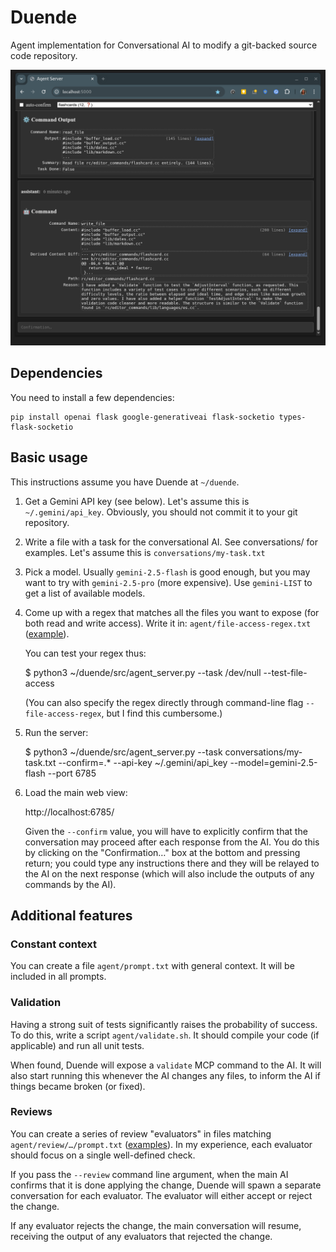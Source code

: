 # Duende

Agent implementation for Conversational AI
to modify a git-backed source code repository.

![Duende Screenshot](/doc/duende.png?raw=true "Duende Screenshot")

## Dependencies

You need to install a few dependencies:

    pip install openai flask google-generativeai flask-socketio types-flask-socketio

## Basic usage

This instructions assume you have Duende at `~/duende`.

1. Get a Gemini API key (see below).
   Let's assume this is `~/.gemini/api_key`.
   Obviously, you should not commit it to your git repository.

2. Write a file with a task for the conversational AI.
   See conversations/ for examples.
   Let's assume this is `conversations/my-task.txt`

3. Pick a model.
   Usually `gemini-2.5-flash` is good enough,
   but you may want to try with `gemini-2.5-pro` (more expensive).
   Use `gemini-LIST` to get a list of available models.

4. Come up with a regex that matches all the files you want to expose
   (for both read and write access).
   Write it in: `agent/file-access-regex.txt`
   ([example](https://github.com/alefore/duende/blob/main/agent/file-access-regex.txt)).

   You can test your regex thus:

   $ python3 ~/duende/src/agent_server.py --task /dev/null --test-file-access

   (You can also specify the regex directly
   through command-line flag `--file-access-regex`,
   but I find this cumbersome.)

5. Run the server:

   $ python3 ~/duende/src/agent_server.py --task conversations/my-task.txt --confirm=.* --api-key ~/.gemini/api_key --model=gemini-2.5-flash --port 6785

6. Load the main web view:

   http://localhost:6785/

   Given the `--confirm` value,
   you will have to explicitly confirm that the conversation may proceed
   after each response from the AI.
   You do this by clicking on the "Confirmation…" box at the bottom
   and pressing return;
   you could type any instructions there and they will be relayed to the AI
   on the next response
   (which will also include the outputs of any commands by the AI).

## Additional features

### Constant context

You can create a file `agent/prompt.txt` with general context.
It will be included in all prompts.

### Validation

Having a strong suit of tests significantly raises the probability of success.
To do this, write a script `agent/validate.sh`.
It should compile your code (if applicable) and run all unit tests.

When found, Duende will expose a `validate` MCP command to the AI.
It will also start running this whenever the AI changes any files,
to inform the AI if things became broken (or fixed).

### Reviews

You can create a series of review "evaluators" in files matching
`agent/review/…/prompt.txt`
([examples](https://github.com/alefore/duende/tree/main/agent/review)).
In my experience, each evaluator should focus on a single well-defined check.

If you pass the `--review` command line argument,
when the main AI confirms that it is done applying the change,
Duende will spawn a separate conversation for each evaluator.
The evaluator will either accept or reject the change.

If any evaluator rejects the change, the main conversation will resume,
receiving the output of any evaluators that rejected the change.
